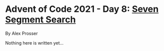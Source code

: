 # Advent of Code 2021 - Day 8: [Seven Segment Search](https://adventofcode.com/2021/day/8)
By Alex Prosser

Nothing here is written yet...